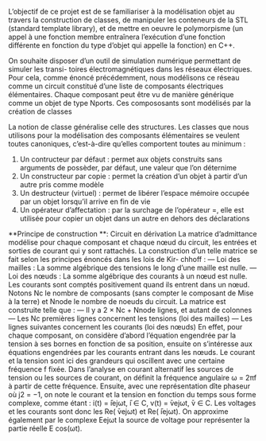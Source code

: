 L’objectif de ce projet est de se familiariser à la modélisation objet au travers la
construction de classes, de manipuler les conteneurs de la STL (standard template library),
et de mettre en oeuvre le polymorpisme (un appel à une fonction membre entraînera l’exécution 
d’une fonction différente en fonction du type d’objet qui appelle la fonction) en C++.

On souhaite disposer d’un outil de simulation numérique permettant de simuler les transi-
toires électromagnétiques dans les réseaux électriques. Pour cela, comme énoncé précédemment,
nous modélisons ce réseau comme un circuit constitué d’une liste de composants électriques
élémentaires.
Chaque composant peut être vu de manière générique comme un objet de type Nports.
Ces compososants sont modélisés par la création de classes

La notion de classe généralise celle des structures.
Les classes que nous utilisons pour la modélisation des composants élémentaires se veulent
toutes canoniques, c’est-à-dire qu’elles comportent toutes au minimum :
1. Un contructeur par défaut : permet aux objets construits sans arguments de possèder,
par défaut, une valeur que l’on déternime
2. Un constructeur par copie : permet la création d’un objet à partir d’un autre pris comme
modèle
3. Un destructeur (virtuel) : permet de libérer l’espace mémoire occupée par un objet
lorsqu’il arrive en fin de vie
4. Un opérateur d’affectation : par la surchage de l’opérateur =, elle est utilisée pour copier
un objet dans un autre en dehors des déclarations

**Principe de construction **:
Circuit en dérivation
La matrice d’admittance modélise pour chaque composant et chaque nœud du circuit, les
entrées et sorties de courant qui y sont rattachés.
La construction d’un telle matrice se fait selon les principes énoncés dans les lois de Kir-
chhoff :
— Loi des mailles : La somme algébrique des tensions le long d’une maille est nulle.
— Loi des nœuds : La somme algébrique des courants à un nœud est nulle. Les courants
sont comptés positivement quand ils entrent dans un nœud.
Notons Nc le nombre de composants (sans compter le composant de Mise à la terre) et Nnode
le nombre de noeuds du circuit.
La matrice est construite telle que :
— Il y a 2 × Nc + Nnode lignes, et autant de colonnes
— Les Nc premières lignes concernent les tensions (loi des mailles)
— Les lignes suivantes concernent les courants (loi des nœuds)
En effet, pour chaque composant, on considère d’abord l’équation engendrée par la tension
à ses bornes en fonction de sa position, ensuite on s’intéresse aux équations engendrées par les
courants entrant dans les nœuds.
Le courant et la tension sont ici des grandeurs qui oscillent avec une certaine fréquence f
fixée.
Dans l’analyse en courant alternatif les sources de tension ou les sources de courant, on définit
la fréquence angulaire ω = 2πf à partir de cette fréquence.
Ensuite, avec une représentation dîte phaseur où j2 = −1, on note le courant et la tension en
fonction du temps sous forme complexe, comme étant :
i(t) =  ̄iejωt,  ̄i ∈ C,
v(t) =  ̄vejωt,  ̄v ∈ C.
Les voltages et les courants sont donc les Re( ̄vejωt) et Re( ̄iejωt). On approxime également par
le complexe Eejωt la source de voltage pour représenter la partie réelle E cos(ωt).
